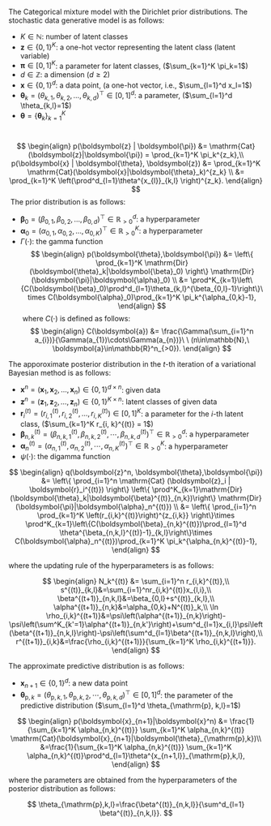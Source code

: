 <!-- Document Author
Yasushi Esaki <esakiful@gmail.com>
-->

The Categorical mixture model with the Dirichlet prior distributions. The stochastic data generative model is as follows:
​

* $K \in \mathbb{N}$: number of latent classes
* $\boldsymbol{z} \in \{ 0, 1 \}^K$: a one-hot vector representing the latent class (latent variable)
* $\boldsymbol{\pi} \in [0, 1]^K$: a parameter for latent classes, ($\sum_{k=1}^K \pi_k=1$)
* $d \in \mathbb{Z}$: a dimension ($d \geq 2$)
* $\boldsymbol{x} \in \{ 0, 1\}^d$: a data point, (a one-hot vector, i.e., $\sum_{l=1}^d x_l=1$)
* $\boldsymbol{\theta}_k=(\theta_{k,1},\theta_{k,2},\dots,\theta_{k,d})^\top \in [0, 1]^d$: a parameter, ($\sum_{l=1}^d \theta_{k,l}=1$)
* $\boldsymbol{\theta} = \{ \boldsymbol{\theta}_k \}_{k=1}^K$

​
$$
\begin{align}
    p(\boldsymbol{z} | \boldsymbol{\pi}) &= \mathrm{Cat}(\boldsymbol{z}|\boldsymbol{\pi}) = \prod_{k=1}^K \pi_k^{z_k},\\
    p(\boldsymbol{x} | \boldsymbol{\theta}, \boldsymbol{z}) &= \prod_{k=1}^K \mathrm{Cat}(\boldsymbol{x}|\boldsymbol{\theta}_k)^{z_k} \\
    &= \prod_{k=1}^K \left(\prod^d_{l=1}\theta^{x_{l}}_{k,l}  \right)^{z_k}.
\end{align}
$$
​
The prior distribution is as follows:
​

* $\boldsymbol{\beta}_0=(\beta_{0,1},\beta_{0,2},\dots,\beta_{0,d})^\top \in \mathbb{R}^{d}_{>0}$: a hyperparameter
* $\boldsymbol{\alpha}_0=(\alpha_{0,1},\alpha_{0,2},\dots,\alpha_{0,K})^\top \in \mathbb{R}_{> 0}^K$: a hyperparameter
* $\Gamma (\cdot)$: the gamma function
​
$$
\begin{align}
    p(\boldsymbol{\theta},\boldsymbol{\pi}) &= \left\{ \prod_{k=1}^K \mathrm{Dir}(\boldsymbol{\theta}_k|\boldsymbol{\beta}_0) \right\} \mathrm{Dir}(\boldsymbol{\pi}|\boldsymbol{\alpha}_0) \\
    &=  \prod^K_{k=1}\left\{C(\boldsymbol{\beta}_0)\prod^d_{l=1}\theta_{k,l}^{\beta_{0,l}-1}\right\}\times C(\boldsymbol{\alpha}_0)\prod_{k=1}^K \pi_k^{\alpha_{0,k}-1},
\end{align}
$$
​
where $C(\cdot)$ is defined as follows:
​
$$
\begin{align}
    C(\boldsymbol{a}) &= \frac{\Gamma(\sum_{i=1}^n a_{i})}{\Gamma(a_{1})\cdots\Gamma(a_{n})}\ \ (n\in\mathbb{N},\ \boldsymbol{a}\in\mathbb{R}^n_{>0}).
\end{align}
$$

The apporoximate posterior distribution in the $t$-th iteration of a variational Bayesian method is as follows:

* $\boldsymbol{x}^n = (\boldsymbol{x}_1, \boldsymbol{x}_2, \dots , \boldsymbol{x}_n) \in \{ 0, 1\}^{d \times n}$: given data
* $\boldsymbol{z}^n = (\boldsymbol{z}_1, \boldsymbol{z}_2, \dots , \boldsymbol{z}_n) \in \{ 0, 1 \}^{K \times n}$: latent classes of given data
* $\boldsymbol{r}_i^{(t)} = (r_{i,1}^{(t)}, r_{i,2}^{(t)}, \dots , r_{i,K}^{(t)}) \in [0, 1]^K$: a parameter for the $i$-th latent class, ($\sum_{k=1}^K r_{i, k}^{(t)} = 1$)
* $\boldsymbol{\beta}_{n,k}^{(t)}=(\beta^{(t)}_{n,k,1},\beta^{(t)}_{n,k,2},\cdots,\beta^{(t)}_{n,k,d})^\top \in \mathbb{R}_{> 0}^d$: a hyperparameter
* $\boldsymbol{\alpha}_n^{(t)}=(\alpha^{(t)}_{n,1},\alpha^{(t)}_{n,2},\cdots,\alpha^{(t)}_{n,K})^\top \in \mathbb{R}_{> 0}^K$: a hyperparameter
* $\psi (\cdot)$: the digamma function

$$
\begin{align}
    q(\boldsymbol{z}^n, \boldsymbol{\theta},\boldsymbol{\pi}) &= \left\{ \prod_{i=1}^n \mathrm{Cat} (\boldsymbol{z}_i | \boldsymbol{r}_i^{(t)}) \right\} \left\{  \prod^K_{k=1}\mathrm{Dir}(\boldsymbol{\theta}_k|\boldsymbol{\beta}^{(t)}_{n,k})\right\} \mathrm{Dir}(\boldsymbol{\pi}|\boldsymbol{\alpha}_n^{(t)}) \\
    &= \left\{ \prod_{i=1}^n \prod_{k=1}^K \left(r_{i,k}^{(t)}\right)^{z_{i,k}} \right\}\times \prod^K_{k=1}\left\{C(\boldsymbol{\beta}_{n,k}^{(t)})\prod_{l=1}^d \theta^{\beta_{n,k,l}^{(t)}-1}_{k,l}\right\}\times C(\boldsymbol{\alpha}_n^{(t)})\prod_{k=1}^K \pi_k^{\alpha_{n,k}^{(t)}-1},
\end{align}
$$

where the updating rule of the hyperparameters is as follows:

$$
\begin{align}
    N_k^{(t)} &= \sum_{i=1}^n r_{i,k}^{(t)},\\
    s^{(t)}_{k,l}&=\sum_{i=1}^nr_{i,k}^{(t)}x_{l,i},\\
    \beta^{(t+1)}_{n,k,l}&=\beta_{0,l}+s^{(t)}_{k,l},\\
    \alpha^{(t+1)}_{n,k}&=\alpha_{0,k}+N^{(t)}_k,\\
    \ln \rho_{i,k}^{(t+1)}&=\psi\left(\alpha^{(t+1)}_{n,k}\right)-\psi\left(\sum^K_{k'=1}\alpha^{(t+1)}_{n,k'}\right)+\sum^d_{l=1}x_{i,l}\psi\left(\beta^{(t+1)}_{n,k,l}\right)-\psi\left(\sum^d_{l=1}\beta^{(t+1)}_{n,k,l}\right),\\
    r^{(t+1)}_{i,k}&=\frac{\rho_{i,k}^{(t+1)}}{\sum_{k=1}^K \rho_{i,k}^{(t+1)}}.
\end{align}
$$

The approximate predictive distribution is as follows:

* $\boldsymbol{x}_{n+1} \in \{ 0, 1\}^d$: a new data point
* $\boldsymbol{\theta}_{\mathrm{p},k}=(\theta_{\mathrm{p},k,1},\theta_{\mathrm{p},k,2},\cdots,\theta_{\mathrm{p},k,d})^\top \in [0, 1]^d$: the parameter of the predictive distribution ($\sum_{l=1}^d \theta_{\mathrm{p}, k,l}=1$)

$$
\begin{align}
    p(\boldsymbol{x}_{n+1}|\boldsymbol{x}^n) &= \frac{1}{\sum_{k=1}^K \alpha_{n,k}^{(t)}} \sum_{k=1}^K \alpha_{n,k}^{(t)} \mathrm{Cat}(\boldsymbol{x}_{n+1}|\boldsymbol{\theta}_{\mathrm{p},k})\\
    &=\frac{1}{\sum_{k=1}^K \alpha_{n,k}^{(t)}} \sum_{k=1}^K \alpha_{n,k}^{(t)}\prod^d_{l=1}\theta^{x_{n+1,l}}_{\mathrm{p},k,l},
\end{align}
$$

where the parameters are obtained from the hyperparameters of the posterior distribution as follows:

$$
    \theta_{\mathrm{p},k,l}=\frac{\beta^{(t)}_{n,k,l}}{\sum^d_{l=1} \beta^{(t)}_{n,k,l}}.
$$